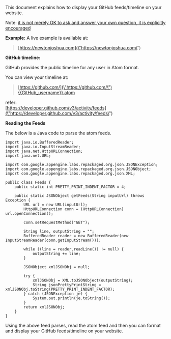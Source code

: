 This document explains how to display your GitHub feeds/timeline on your website.

Note: [it is not merely OK to ask and answer your own question, it is explicitly encouraged][1]

**Example:** A live example is available at:

> [https://newtonjoshua.com](\"https://newtonjoshua.com\")

**GitHub timeline:**

GitHub provides the public timeline for any user in Atom format.

You can view your timeline at:

> [https://github.com/](\"https://github.com/\"){{GitHub_username}}.atom

refer:  
[https://developer.github.com/v3/activity/feeds](\"https://developer.github.com/v3/activity/feeds\")


**Reading the Feeds**

The below is a Java code to parse the atom feeds.

    import java.io.BufferedReader;
    import java.io.InputStreamReader;
    import java.net.HttpURLConnection;
    import java.net.URL;
    
    import com.google.appengine.labs.repackaged.org.json.JSONException;
    import com.google.appengine.labs.repackaged.org.json.JSONObject;
    import com.google.appengine.labs.repackaged.org.json.XML;
    
    public class Feeds {
    	public static int PRETTY_PRINT_INDENT_FACTOR = 4;
    
    	public static JSONObject getFeeds(String inputUrl) throws Exception {
    		URL url = new URL(inputUrl);
    		HttpURLConnection conn = (HttpURLConnection) url.openConnection();
    
    		conn.setRequestMethod("GET");
    
    		String line, outputString = "";
    		BufferedReader reader = new BufferedReader(new InputStreamReader(conn.getInputStream()));
    
    		while ((line = reader.readLine()) != null) {
    			outputString += line;
    		}
    		
    		JSONObject xmlJSONObj = null;
    		
    		try {
                xmlJSONObj = XML.toJSONObject(outputString);
                String jsonPrettyPrintString = xmlJSONObj.toString(PRETTY_PRINT_INDENT_FACTOR);
            } catch (JSONException je) {
                System.out.println(je.toString());
            }
    		return xmlJSONObj;	
    	}
    }

Using the above feed parses, read the atom feed and then you can format and display your GitHub feeds/timeline on your website.


  [1]: https://stackoverflow.blog/2011/07/01/its-ok-to-ask-and-answer-your-own-questions/
